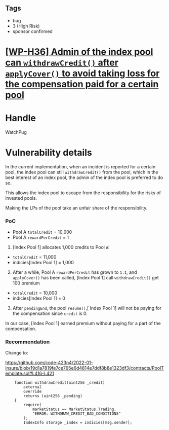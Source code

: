## Tags

- bug
- 3 (High Risk)
- sponsor confirmed

# [[WP-H36] Admin of the index pool can `withdrawCredit()` after `applyCover()` to avoid taking loss for the compensation paid for a certain pool](https://github.com/code-423n4/2022-01-insure-findings/issues/281) 

# Handle

WatchPug


# Vulnerability details

In the current implementation, when an incident is reported for a certain pool, the index pool can still `withdrawCredit()` from the pool, which in the best interest of an index pool, the admin of the index pool is preferred to do so.

This allows the index pool to escape from the responsibility for the risks of invested pools.

Making the LPs of the pool take an unfair share of the responsibility.

### PoC

- Pool A `totalCredit` = 10,000
- Pool A `rewardPerCredit` = 1

1. [Index Pool 1] allocates 1,000 credits to Pool `A`:

- `totalCredit` = 11,000
- indicies[Index Pool 1] = 1,000

2. After a while, Pool A `rewardPerCredit` has grown to `1.1`, and `applyCover()` has been called, [Index Pool 1] call `withdrawCredit()` get 100 premium

- `totalCredit` = 10,000
- indicies[Index Pool 1] = 0

3. After `pendingEnd`, the pool `resume()`,[ Index Pool 1] will not be paying for the compensation since `credit` is 0.

In our case, [Index Pool 1] earned premium without paying for a part of the compensation.

### Recommendation

Change to:

https://github.com/code-423n4/2022-01-insure/blob/19d1a7819fe7ce795e6d4814e7ddf8b8e1323df3/contracts/PoolTemplate.sol#L416-L421

```solidity
    function withdrawCredit(uint256 _credit)
        external
        override
        returns (uint256 _pending)
    {
        require(
            marketStatus == MarketStatus.Trading,
            "ERROR: WITHDRAW_CREDIT_BAD_CONDITIONS"
        );
        IndexInfo storage _index = indicies[msg.sender];
```

